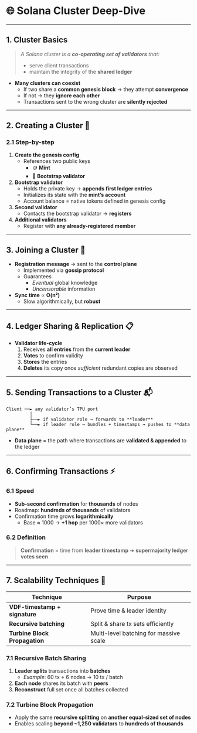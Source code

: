 # 🌐 Solana Cluster Deep-Dive  

---

## 1. Cluster Basics  
> *A Solana cluster is a **co-operating set of validators** that:*
> * serve client transactions  
> * maintain the integrity of the **shared ledger**  

- **Many clusters can coexist**  
  - If two share a **common genesis block** → they attempt **convergence**  
  - If not → they **ignore each other**  
  - Transactions sent to the wrong cluster are **silently rejected**  

---

## 2. Creating a Cluster 🔨  

### 2.1 Step-by-step  
1. **Create the genesis config**  
   - References two public keys  
     - 🪙 **Mint**  
     - 🔑 **Bootstrap validator**  
2. **Bootstrap validator**  
   - Holds the private key → **appends first ledger entries**  
   - Initializes its state with the **mint’s account**  
   - Account balance = native tokens defined in genesis config  
3. **Second validator**  
   - Contacts the bootstrap validator → **registers**  
4. **Additional validators**  
   - Register with **any already-registered member**

---

## 3. Joining a Cluster 🚪  

- **Registration message** → sent to the **control plane**  
  - Implemented via **gossip protocol**  
  - Guarantees  
    - *Eventual* global knowledge  
    - *Uncensorable* information  
- **Sync time** ∝ **O(n²)**  
  - Slow algorithmically, but **robust**

---

## 4. Ledger Sharing & Replication 📋  

- **Validator life-cycle**  
  1. Receives **all entries** from the **current leader**  
  2. **Votes** to confirm validity  
  3. **Stores** the entries  
  4. **Deletes** its copy once *sufficient* redundant copies are observed  

---

## 5. Sending Transactions to a Cluster 📬  

```text
Client ──► any validator’s TPU port
         │
         ├──► if validator role → forwards to **leader**
         └──► if leader role → bundles + timestamps → pushes to **data plane**
```

- **Data plane** = the path where transactions are **validated & appended** to the ledger  

---

## 6. Confirming Transactions ⚡  

### 6.1 Speed  
- **Sub-second confirmation** for **thousands** of nodes  
- Roadmap: **hundreds of thousands** of validators  
- Confirmation time grows **logarithmically**  
  - Base ≈ 1000 → **+1 hop** per 1000× more validators  

### 6.2 Definition  
> **Confirmation** = time from **leader timestamp** ➜ **supermajority ledger votes seen**

---

## 7. Scalability Techniques 🚀  

| Technique | Purpose |
|-----------|---------|
| **VDF-timestamp + signature** | Prove time & leader identity |
| **Recursive batching** | Split & share tx sets efficiently |
| **Turbine Block Propagation** | Multi-level batching for massive scale |

### 7.1 Recursive Batch Sharing  
1. **Leader splits** transactions into **batches**  
   - *Example*: 60 tx ÷ 6 nodes → 10 tx / batch  
2. **Each node** shares its batch with **peers**  
3. **Reconstruct** full set once all batches collected  

### 7.2 Turbine Block Propagation  
- Apply the same **recursive splitting** on **another equal-sized set of nodes**  
- Enables scaling **beyond ~1,250 validators** to **hundreds of thousands**